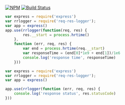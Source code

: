 [![NPM](https://nodei.co/npm/req-res-logger.png?compact=true)](https://nodei.co/npm/req-res-logger/)
[![Build Status](https://travis-ci.org/avoronkin/req-res-logger.svg?branch=master)](https://travis-ci.org/avoronkin/req-res-logger)

```javascript
var express = require('express')
var rrlogger = require('req-res-logger');
var app = express()
app.use(rrlogger(function(req, res) {
        res.__start = process.hrtime()
    },
    function (err, req, res) {
        var end = process.hrtime(req.__start)
        var responseTime = (end[0]*1e9 + end[1])/1e6
        console.log('response time', responseTime)
    }))
```

```javascript
var express = require('express')
var rrlogger = require('req-res-logger');
var app = express()

app.use(rrlogger(function (err, req, res) {
    console.log('response status', res.statusCode)
}))

```
